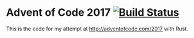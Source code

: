 # Advent of Code 2017 [![Build Status](https://travis-ci.org/cnaj/adventofcode.svg?branch=master)](https://travis-ci.org/cnaj/adventofcode)

This is the code for my attempt at http://adventofcode.com/2017 with Rust.
